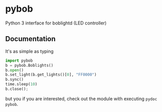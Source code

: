 pybob
=====

Python 3 interface for boblightd (LED controller)

Documentation
-------------
It's as simple as typing 
```python
import pybob
b = pybob.Boblights()
b.open()
b.set_light(b.get_lights()[0], "FF0000")
b.sync()
time.sleep(10)
b.close();
```

but you if you are interested, check out the module with executing `pydoc pybob`.
